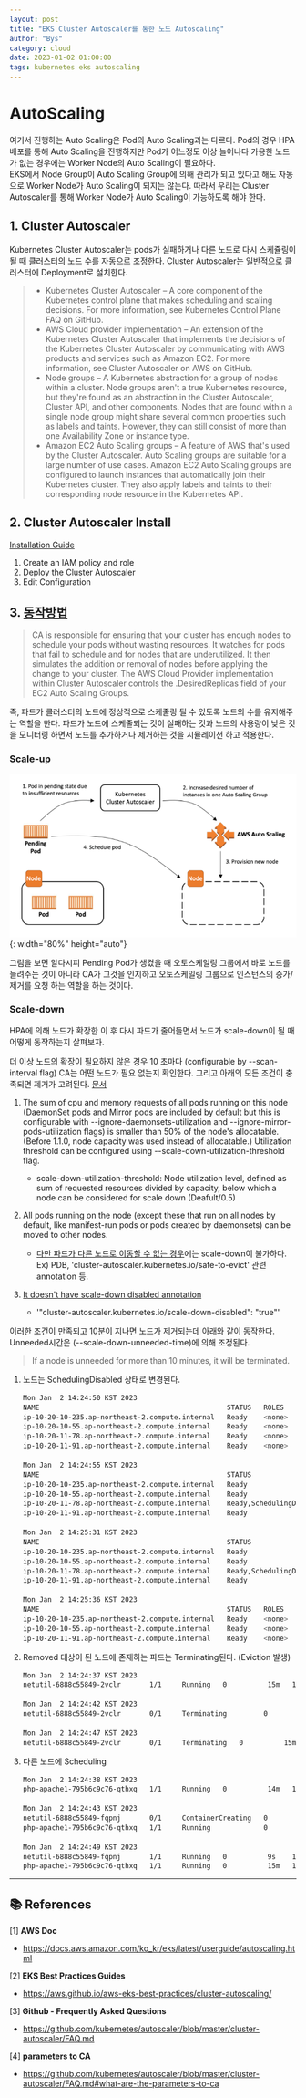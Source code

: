 ```yaml
---
layout: post
title: "EKS Cluster Autoscaler를 통한 노드 Autoscaling"
author: "Bys"
category: cloud
date: 2023-01-02 01:00:00
tags: kubernetes eks autoscaling
---
```


# AutoScaling
여기서 진행하는 Auto Scaling은 Pod의 Auto Scaling과는 다르다. Pod의 경우 HPA 배포를 통해 Auto Scaling을 진행하지만 Pod가 어느정도 이상 늘어나다 가용한 노드가 없는 경우에는 Worker Node의 Auto Scaling이 필요하다.  
EKS에서 Node Group이 Auto Scaling Group에 의해 관리가 되고 있다고 해도 자동으로 Worker Node가 Auto Scaling이 되지는 않는다. 따라서 우리는 Cluster Autoscaler를 통해 Worker Node가 Auto Scaling이 가능하도록 해야 한다.  


## 1. Cluster Autoscaler
Kubernetes Cluster Autoscaler는 pods가 실패하거나 다른 노드로 다시 스케쥴링이 될 때 클러스터의 노드 수를 자동으로 조정한다. Cluster Autoscaler는 일반적으로 클러스터에 Deployment로 설치한다.  

> - Kubernetes Cluster Autoscaler – A core component of the Kubernetes control plane that makes scheduling and scaling decisions. For more information, see Kubernetes Control Plane FAQ on GitHub.
> - AWS Cloud provider implementation – An extension of the Kubernetes Cluster Autoscaler that implements the decisions of the Kubernetes Cluster Autoscaler by communicating with AWS products and services such as Amazon EC2. For more information, see Cluster Autoscaler on AWS on GitHub.
> - Node groups – A Kubernetes abstraction for a group of nodes within a cluster. Node groups aren't a true Kubernetes resource, but they're found as an abstraction in the Cluster Autoscaler, Cluster API, and other components. Nodes that are found within a single node group might share several common properties such as labels and taints. However, they can still consist of more than one Availability Zone or instance type.
> - Amazon EC2 Auto Scaling groups – A feature of AWS that's used by the Cluster Autoscaler. Auto Scaling groups are suitable for a large number of use cases. Amazon EC2 Auto Scaling groups are configured to launch instances that automatically join their Kubernetes cluster. They also apply labels and taints to their corresponding node resource in the Kubernetes API.


## 2. Cluster Autoscaler Install
[Installation Guide](https://docs.aws.amazon.com/eks/latest/userguide/autoscaling.html) 

1. Create an IAM policy and role
2. Deploy the Cluster Autoscaler
3. Edit Configuration


## 3. [동작방법](https://github.com/kubernetes/autoscaler/blob/master/cluster-autoscaler/FAQ.md#table-of-contents)  
> CA is responsible for ensuring that your cluster has enough nodes to schedule your pods without wasting resources. It watches for pods that fail to schedule and for nodes that are underutilized. It then simulates the addition or removal of nodes before applying the change to your cluster. The AWS Cloud Provider implementation within Cluster Autoscaler controls the .DesiredReplicas field of your EC2 Auto Scaling Groups.

 즉, 파드가 클러스터의 노드에 정상적으로 스케줄링 될 수 있도록 노드의 수를 유지해주는 역할을 한다. 파드가 노드에 스케줄되는 것이 실패하는 것과 노드의 사용량이 낮은 것을 모니터링 하면서 노드를 추가하거나 제거하는 것을 시뮬레이션 하고 적용한다.   

### Scale-up

 ![autoscaler001](/assets/it/cloud/eks/autoscaler001.png){: width="80%" height="auto"}

그림을 보면 알다시피 Pending Pod가 생겼을 때 오토스케일링 그룹에서 바로 노드를 늘려주는 것이 아니라 CA가 그것을 인지하고 오토스케일링 그룹으로 인스턴스의 증가/제거를 요청 하는 역할을 하는 것이다.  

### Scale-down
HPA에 의해 노드가 확장한 이 후 다시 파드가 줄어들면서 노드가 scale-down이 될 때 어떻게 동작하는지 살펴보자.  

더 이상 노드의 확장이 필요하지 않은 경우 10 초마다 (configurable by --scan-interval flag) CA는 어떤 노드가 필요 없는지 확인한다. 그리고 아래의 모든 조건이 충족되면 제거가 고려된다. [문서](https://github.com/kubernetes/autoscaler/blob/master/cluster-autoscaler/FAQ.md#how-does-scale-down-work)  
1. The sum of cpu and memory requests of all pods running on this node (DaemonSet pods and Mirror pods are included by default but this is configurable with --ignore-daemonsets-utilization and --ignore-mirror-pods-utilization flags) is smaller than 50% of the node's allocatable. (Before 1.1.0, node capacity was used instead of allocatable.) Utilization threshold can be configured using --scale-down-utilization-threshold flag.
    - scale-down-utilization-threshold: Node utilization level, defined as sum of requested resources divided by capacity, below which a node can be considered for scale down (Deafult/0.5)

2. All pods running on the node (except these that run on all nodes by default, like manifest-run pods or pods created by daemonsets) can be moved to other nodes. 
    - [다만 파드가 다른 노드로 이동할 수 없는 경우](https://github.com/kubernetes/autoscaler/blob/master/cluster-autoscaler/FAQ.md#what-types-of-pods-can-prevent-ca-from-removing-a-node)에는 scale-down이 불가하다. Ex) PDB, 'cluster-autoscaler.kubernetes.io/safe-to-evict' 관련 annotation 등.

3. [It doesn't have scale-down disabled annotation](https://github.com/kubernetes/autoscaler/blob/master/cluster-autoscaler/FAQ.md#how-can-i-prevent-cluster-autoscaler-from-scaling-down-a-particular-node)  
    - '"cluster-autoscaler.kubernetes.io/scale-down-disabled": "true"'


이러한 조건이 만족되고 10분이 지나면 노드가 제거되는데 아래와 같이 동작한다. Unneeded시간은 (--scale-down-unneeded-time)에 의해 조정된다.  
> If a node is unneeded for more than 10 minutes, it will be terminated. 

1. 노드는 SchedulingDisabled 상태로 변경된다. 
    ```bash
    Mon Jan  2 14:24:50 KST 2023
    NAME                                              STATUS   ROLES    AGE   VERSION
    ip-10-20-10-235.ap-northeast-2.compute.internal   Ready    <none>   10d   v1.21.14-eks-fb459a0
    ip-10-20-10-55.ap-northeast-2.compute.internal    Ready    <none>   13m   v1.21.14-eks-fb459a0
    ip-10-20-11-78.ap-northeast-2.compute.internal    Ready    <none>   21m   v1.21.14-eks-fb459a0
    ip-10-20-11-91.ap-northeast-2.compute.internal    Ready    <none>   13d   v1.21.14-eks-fb459a0

    Mon Jan  2 14:24:55 KST 2023
    NAME                                              STATUS                     ROLES    AGE   VERSION
    ip-10-20-10-235.ap-northeast-2.compute.internal   Ready                      <none>   10d   v1.21.14-eks-fb459a0
    ip-10-20-10-55.ap-northeast-2.compute.internal    Ready                      <none>   13m   v1.21.14-eks-fb459a0
    ip-10-20-11-78.ap-northeast-2.compute.internal    Ready,SchedulingDisabled   <none>   21m   v1.21.14-eks-fb459a0
    ip-10-20-11-91.ap-northeast-2.compute.internal    Ready                      <none>   13d   v1.21.14-eks-fb459a0

    Mon Jan  2 14:25:31 KST 2023
    NAME                                              STATUS                     ROLES    AGE   VERSION
    ip-10-20-10-235.ap-northeast-2.compute.internal   Ready                      <none>   10d   v1.21.14-eks-fb459a0
    ip-10-20-10-55.ap-northeast-2.compute.internal    Ready                      <none>   14m   v1.21.14-eks-fb459a0
    ip-10-20-11-78.ap-northeast-2.compute.internal    Ready,SchedulingDisabled   <none>   22m   v1.21.14-eks-fb459a0
    ip-10-20-11-91.ap-northeast-2.compute.internal    Ready                      <none>   13d   v1.21.14-eks-fb459a0

    Mon Jan  2 14:25:36 KST 2023
    NAME                                              STATUS   ROLES    AGE   VERSION
    ip-10-20-10-235.ap-northeast-2.compute.internal   Ready    <none>   10d   v1.21.14-eks-fb459a0
    ip-10-20-10-55.ap-northeast-2.compute.internal    Ready    <none>   14m   v1.21.14-eks-fb459a0
    ip-10-20-11-91.ap-northeast-2.compute.internal    Ready    <none>   13d   v1.21.14-eks-fb459a0
    ```

2. Removed 대상이 된 노드에 존재하는 파드는 Terminating된다. (Eviction 발생)
    ```bash
    Mon Jan  2 14:24:37 KST 2023
    netutil-6888c55849-2vclr       1/1     Running   0          15m   10.20.11.222   ip-10-20-11-78.ap-northeast-2.compute.internal    <none>           <none>

    Mon Jan  2 14:24:42 KST 2023
    netutil-6888c55849-2vclr       0/1     Terminating         0          15m   10.20.11.222   ip-10-20-11-78.ap-northeast-2.compute.internal    <none>           <none>

    Mon Jan  2 14:24:47 KST 2023
    netutil-6888c55849-2vclr       0/1     Terminating   0          15m   10.20.11.222   ip-10-20-11-78.ap-northeast-2.compute.internal    <none>           <none>
    ```

3. 다른 노드에 Scheduling
    ```bash
    Mon Jan  2 14:24:38 KST 2023
    php-apache1-795b6c9c76-qthxq   1/1     Running   0          14m   10.20.10.192   ip-10-20-10-55.ap-northeast-2.compute.internal    <none>           <none>

    Mon Jan  2 14:24:43 KST 2023
    netutil-6888c55849-fqpnj       0/1     ContainerCreating   0          4s    <none>         ip-10-20-10-55.ap-northeast-2.compute.internal    <none>           <none>
    php-apache1-795b6c9c76-qthxq   1/1     Running             0          14m   10.20.10.192   ip-10-20-10-55.ap-northeast-2.compute.internal    <none>           <none>

    Mon Jan  2 14:24:49 KST 2023
    netutil-6888c55849-fqpnj       1/1     Running   0          9s    10.20.10.15    ip-10-20-10-55.ap-northeast-2.compute.internal    <none>           <none>
    php-apache1-795b6c9c76-qthxq   1/1     Running   0          15m   10.20.10.192   ip-10-20-10-55.ap-northeast-2.compute.internal    <none>           <none>
    ```



---

## 📚 References

[1] **AWS Doc**  
- https://docs.aws.amazon.com/ko_kr/eks/latest/userguide/autoscaling.html

[2] **EKS Best Practices Guides**  
- https://aws.github.io/aws-eks-best-practices/cluster-autoscaling/

[3] **Github - Frequently Asked Questions**  
- https://github.com/kubernetes/autoscaler/blob/master/cluster-autoscaler/FAQ.md

[4] **parameters to CA**  
- https://github.com/kubernetes/autoscaler/blob/master/cluster-autoscaler/FAQ.md#what-are-the-parameters-to-ca
